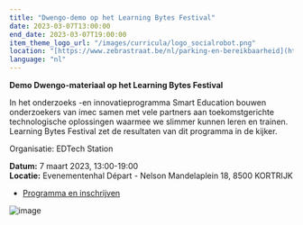 ```yaml
---
title: "Dwengo-demo op het Learning Bytes Festival"
date: 2023-03-07T13:00:00
end_date: 2023-03-07T19:00:00
item_theme_logo_url: "/images/curricula/logo_socialrobot.png"
location: "[https://www.zebrastraat.be/nl/parking-en-bereikbaarheid](https://www.google.be/maps/place/Evenementenhal+Depart/@50.8259239,3.2514014,17z/data=!3m1!4b1!4m6!3m5!1s0x47c33ae8b631f75d:0x81863c763d380a04!8m2!3d50.8259239!4d3.2535901!16s%2Fg%2F11gcyxxx67)"
language: "nl"
---
```

**Demo Dwengo-materiaal op het Learning Bytes Festival**

In het onderzoeks -en innovatieprogramma Smart Education bouwen onderzoekers van imec samen met vele partners
aan toekomstgerichte technologische oplossingen waarmee we slimmer kunnen leren en trainen.
‍Learning Bytes Festival zet de resultaten van dit programma in de kijker.

Organisatie: EDTech Station

**Datum:** 7 maart 2023, 13:00-19:00<br>
**Locatie:**  Evenementenhal Départ - Nelson Mandelaplein 18, 8500 KORTRIJK

- [Programma en inschrijven](https://www.edtechstation.be/events/learning-bytes-festival-2023)

![image](https://user-images.githubusercontent.com/48352335/219813946-381a9379-9f83-4a14-bd77-5451255b4525.png)
